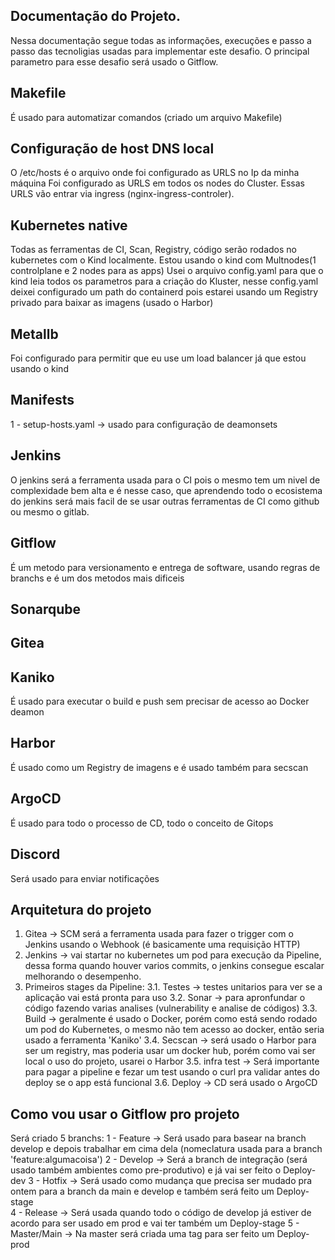 ## Documentação do Projeto. 

Nessa documentação segue todas as informações, execuções e passo a passo das tecnoligias usadas para implementar este desafio. 
O principal parametro para esse desafio será usado o Gitflow. 

## Makefile 
É usado para automatizar comandos (criado um arquivo Makefile)

## Configuração de host DNS local
O /etc/hosts é o arquivo onde foi configurado as URLS no Ip da minha máquina
Foi configurado as URLS em todos os nodes do Cluster. Essas URLS vão entrar via ingress (nginx-ingress-controler).

## Kubernetes native 
Todas as ferramentas de CI, Scan, Registry, código serão rodados no kubernetes com o Kind localmente.
Estou usando o kind com Multnodes(1 controlplane e 2 nodes para as apps)
Usei o arquivo config.yaml para que o kind leia todos os parametros para a criação do Kluster, nesse config.yaml deixei configurado um path 
do containerd pois estarei usando um Registry privado para baixar as imagens (usado o Harbor)

## Metallb
Foi configurado para permitir que eu use um load balancer já que estou usando o kind 


## Manifests 
1 - setup-hosts.yaml -> usado para configuração de deamonsets

## Jenkins
O jenkins será a ferramenta usada para o CI pois o mesmo tem um nivel de complexidade bem alta e é nesse caso, que aprendendo todo o ecosistema do jenkins
será mais facil de se usar outras ferramentas de CI como github ou mesmo o gitlab. 

## Gitflow 
É um metodo para versionamento e entrega de software, usando regras de branchs
e é um dos metodos mais dificeis


## Sonarqube

## Gitea

## Kaniko
É usado para executar o build e push sem precisar de acesso ao Docker deamon

## Harbor 
É usado como um Registry de imagens e é usado também para secscan 

## ArgoCD
É usado para todo o processo de CD, todo o conceito de Gitops 


## Discord
Será usado para enviar notificações 
## Arquitetura do projeto 

1. Gitea -> SCM será a ferramenta usada para fazer o trigger com o Jenkins usando o Webhook (é basicamente uma requisição HTTP)
2. Jenkins -> vai startar no kubernetes um pod para execução da Pipeline, dessa forma quando houver varios commits, o jenkins consegue escalar melhorando
              o desempenho.
3. Primeiros stages da Pipeline:
3.1. Testes -> testes unitarios para ver se a aplicação vai está pronta para uso 
3.2. Sonar -> para apronfundar o código fazendo varias analises (vulnerability e analise de códigos)
3.3. Build -> geralmente é usado o Docker, porém como está sendo rodado um pod do Kubernetes, o mesmo não tem acesso ao docker, então seria usado a 
              ferramenta 'Kaniko'
3.4. Secscan -> será usado o Harbor para ser um registry, mas poderia usar um docker hub, porém como vai ser local o uso do projeto, usarei o Harbor 
3.5. infra test -> Será importante para pagar a pipeline e fezar um test usando o curl pra validar antes do deploy se o app está funcional 
3.6. Deploy -> CD será usado o ArgoCD


## Como vou usar o Gitflow pro projeto 
Será criado 5 branchs:
1 - Feature -> Será usado para basear na branch develop e depois trabalhar em cima dela (nomeclatura usada para a branch 'feature:algumacoisa')
2 - Develop -> Será a branch de integração (será usado também ambientes como pre-produtivo) e já vai ser feito o Deploy-dev
3 - Hotfix -> Será usado como mudança que precisa ser mudado pra ontem para a branch da main e develop e também será feito um Deploy-stage  
4 - Release -> Será usada quando todo o código de develop já estiver de acordo para ser usado em prod e vai ter também um Deploy-stage
5 - Master/Main -> Na master será criada uma tag para ser feito um Deploy-prod 